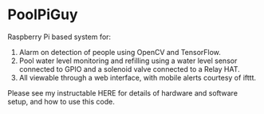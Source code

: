 # PoolPiGuy
Raspberry Pi based system for:

1. Alarm on detection of people using OpenCV and TensorFlow.
2. Pool water level monitoring and refilling using a water level sensor connected to GPIO and a solenoid valve connected to a Relay HAT.
3. All viewable through a web interface, with mobile alerts courtesy of ifttt.

Please see my instructable HERE for details of hardware and software setup, and how to use this code.
